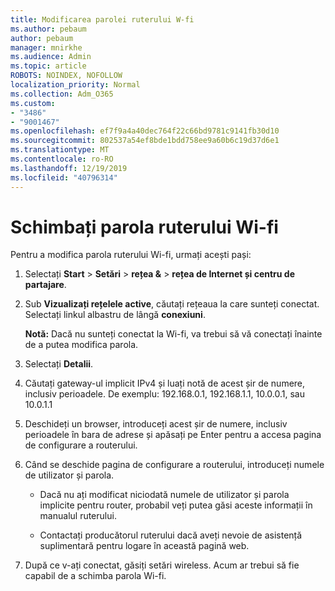```yaml
---
title: Modificarea parolei ruterului W-fi
ms.author: pebaum
author: pebaum
manager: mnirkhe
ms.audience: Admin
ms.topic: article
ROBOTS: NOINDEX, NOFOLLOW
localization_priority: Normal
ms.collection: Adm_O365
ms.custom:
- "3486"
- "9001467"
ms.openlocfilehash: ef7f9a4a40dec764f22c66bd9781c9141fb30d10
ms.sourcegitcommit: 802537a54ef8bde1bdd758ee9a60b6c19d37d6e1
ms.translationtype: MT
ms.contentlocale: ro-RO
ms.lasthandoff: 12/19/2019
ms.locfileid: "40796314"
---
```

# <a name="change-your-wi-fi-router-password"></a>Schimbați parola ruterului Wi-fi

Pentru a modifica parola ruterului Wi-fi, urmați acești pași:

1. Selectați **Start** > **Setări** > **rețea &** > **rețea de Internet și centru de partajare**.

2. Sub **Vizualizați rețelele active**, căutați rețeaua la care sunteți conectat. Selectați linkul albastru de lângă **conexiuni**.<br>

   **Notă:** Dacă nu sunteți conectat la Wi-fi, va trebui să vă conectați înainte de a putea modifica parola.

3. Selectați **Detalii**.

4. Căutați gateway-ul implicit IPv4 și luați notă de acest șir de numere, inclusiv perioadele. De exemplu: 192.168.0.1, 192.168.1.1, 10.0.0.1, sau 10.0.1.1

5. Deschideți un browser, introduceți acest șir de numere, inclusiv perioadele în bara de adrese și apăsați pe Enter pentru a accesa pagina de configurare a routerului.

6. Când se deschide pagina de configurare a routerului, introduceți numele de utilizator și parola.<br>
   - Dacă nu ați modificat niciodată numele de utilizator și parola implicite pentru router, probabil veți putea găsi aceste informații în manualul ruterului.

   - Contactați producătorul ruterului dacă aveți nevoie de asistență suplimentară pentru logare în această pagină web.

7. După ce v-ați conectat, găsiți setări wireless. Acum ar trebui să fie capabil de a schimba parola Wi-fi.
